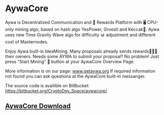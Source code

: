 # AywaCore
Aywa is Decentralized Communication and 🎁 Rewards Platform with 🖥 CPU-only mining algo, based on hash algo YesPower, Groestl and Keccak🔐. Aywa uses new Time Gravity Wave algo for difficulty 📊 adjustment and different cost of Masternodes.

Enjoy Aywa built-in IdeaMining. Many proposals already sends rewards🎁🎁🎁 their owners. Needs some AYWA to submit your proposal? No problem! Just press "Start Mining" 🔲 button at your AywaCore Overview Page.

More information is on our page: www.getaywa.org
If required information not found you can ask questions at the AywaCore built-in messanger. 

The source code is availible on BitBucket: https://bitbucket.org/CryptoDev_Space/aywacore/

## [AywaCore Download](https://github.com/GetAywa/AywaCore/releases)
